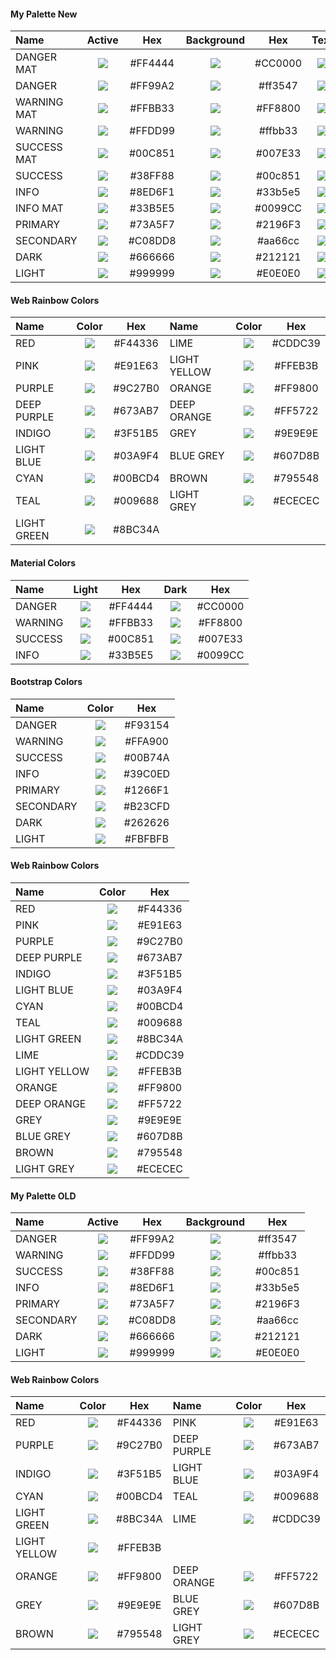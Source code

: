 
#### My Palette New

|Name|Active|Hex|Background|Hex|Text|Hex|
|:-|:-:|:-:|:-:|:-:|:-:|:-:|
|DANGER MAT|![](https://placehold.it/64x28/ff4444/EEEEEE?text=+)|#FF4444|![](https://placehold.it/64x28/cc0000/EEEEEE?text=+)|#CC0000|![](https://placehold.it/64x28/EEEEEE/FFFFFF?text=+) |#EEEEEE|
|DANGER|![](https://placehold.it/64x28/ff99a2/FFFFFF?text=+)|#FF99A2|![](https://placehold.it/64x28/cc0000/FFFFFF?text=+)|#ff3547|![](https://placehold.it/64x28/EEEEEE/FFFFFF?text=+) |#EEEEEE|
|WARNING MAT|![](https://placehold.it/64x28/FFBB33/FFFFFF?text=+)|#FFBB33|![](https://placehold.it/64x28/FF8800/FFFFFF?text=+)|#FF8800|![](https://placehold.it/64x28/EEEEEE/FFFFFF?text=+) |#EEEEEE|
|WARNING|![](https://placehold.it/64x28/ffdd99/FFFFFF?text=+)|#FFDD99|![](https://placehold.it/64x28/ffbb33/FFFFFF?text=+)|#ffbb33|![](https://placehold.it/64x28/EEEEEE/FFFFFF?text=+) |#EEEEEE|
|SUCCESS MAT|![](https://placehold.it/64x28/00C851/FFFFFF?text=+)|#00C851|![](https://placehold.it/64x28/007E33/FFFFFF?text=+)|#007E33|![](https://placehold.it/64x28/EEEEEE/FFFFFF?text=+) |#EEEEEE|
|SUCCESS|![](https://placehold.it/64x28/38ff88/FFFFFF?text=+)|#38FF88|![](https://placehold.it/64x28/00c851/FFFFFF?text=+)|#00c851|![](https://placehold.it/64x28/EEEEEE/FFFFFF?text=+) |#EEEEEE|
|INFO|![](https://placehold.it/64x28/8ed6f1/FFFFFF?text=+)|#8ED6F1|![](https://placehold.it/64x28/33b5e5/FFFFFF?text=+)|#33b5e5|![](https://placehold.it/64x28/EEEEEE/FFFFFF?text=+) |#EEEEEE|
|INFO MAT|![](https://placehold.it/64x28/33B5E5/FFFFFF?text=+)|#33B5E5|![](https://placehold.it/64x28/0099CC/FFFFFF?text=+)|#0099CC|![](https://placehold.it/64x28/EEEEEE/FFFFFF?text=+) |#EEEEEE|
|PRIMARY|![](https://placehold.it/64x28/73a5f7/FFFFFF?text=+)|#73A5F7|![](https://placehold.it/64x28/2196F3/FFFFFF?text=+)|#2196F3|![](https://placehold.it/64x28/EEEEEE/FFFFFF?text=+) |#EEEEEE|
|SECONDARY|![](https://placehold.it/64x28/c08dd8/FFFFFF?text=+)|#C08DD8|![](https://placehold.it/64x28/aa66cc/FFFFFF?text=+)|#aa66cc|![](https://placehold.it/64x28/EEEEEE/FFFFFF?text=+) |#EEEEEE|
|DARK|![](https://placehold.it/64x28/212121/FFFFFF?text=+)|#666666|![](https://placehold.it/64x28/666666/FFFFFF?text=+)|#212121|![](https://placehold.it/64x28/EEEEEE/FFFFFF?text=+) |#EEEEEE|
|LIGHT|![](https://placehold.it/64x28/e0e0e0/FFFFFF?text=+)|#999999|![](https://placehold.it/64x28/999999/FFFFFF?text=+)|#E0E0E0|![](https://placehold.it/64x28/999999/FFFFFF?text=+) |#999999|


#### Web Rainbow Colors

|Name|Color|Hex|Name|Color|Hex|
|:-|:-:|:-:|:-|:-:|:-:|
|RED|![](https://placehold.it/64x28/F44336/FFFFFF?text=+)|#F44336|LIME|![](https://placehold.it/64x28/CDDC39/FFFFFF?text=+)|#CDDC39|
|PINK|![](https://placehold.it/64x28/E91E63/FFFFFF?text=+)|#E91E63|LIGHT YELLOW|![](https://placehold.it/64x28/FFEB3B/FFFFFF?text=+)|#FFEB3B|
|PURPLE|![](https://placehold.it/64x28/9C27B0/FFFFFF?text=+)|#9C27B0|ORANGE|![](https://placehold.it/64x28/FF9800/FFFFFF?text=+)|#FF9800|
|DEEP PURPLE|![](https://placehold.it/64x28/673AB7/FFFFFF?text=+)|#673AB7|DEEP ORANGE|![](https://placehold.it/64x28/FF5722/FFFFFF?text=+)|#FF5722
|INDIGO|![](https://placehold.it/64x28/3F51B5/FFFFFF?text=+)|#3F51B5|GREY|![](https://placehold.it/64x28/9E9E9E/FFFFFF?text=+)|#9E9E9E|
|LIGHT BLUE|![](https://placehold.it/64x28/03A9F4/FFFFFF?text=+)|#03A9F4|BLUE GREY|![](https://placehold.it/64x28/607D8B/FFFFFF?text=+)|#607D8B|
|CYAN|![](https://placehold.it/64x28/00BCD4/FFFFFF?text=+)|#00BCD4|BROWN|![](https://placehold.it/64x28/795548/FFFFFF?text=+)|#795548|
|TEAL|![](https://placehold.it/64x28/009688/FFFFFF?text=+)|#009688|LIGHT GREY|![](https://placehold.it/64x28/ECECEC/FFFFFF?text=+)|#ECECEC|
|LIGHT GREEN|![](https://placehold.it/64x28/8BC34A/FFFFFF?text=+)|#8BC34A|















#### Material Colors

|Name|Light|Hex|Dark|Hex|
|:-|:-:|:-:|:-:|:-:|
|DANGER|![](https://placehold.it/64x28/ff4444/FFFFFF?text=+)|#FF4444|![](https://placehold.it/64x28/cc0000/FFFFFF?text=+)|#CC0000|
|WARNING|![](https://placehold.it/64x28/FFBB33/FFFFFF?text=+)|#FFBB33|![](https://placehold.it/64x28/FF8800/FFFFFF?text=+)|#FF8800|
|SUCCESS|![](https://placehold.it/64x28/00C851/FFFFFF?text=+)|#00C851|![](https://placehold.it/64x28/007E33/FFFFFF?text=+)|#007E33|
|INFO|![](https://placehold.it/64x28/33B5E5/FFFFFF?text=+)|#33B5E5|![](https://placehold.it/64x28/0099CC/FFFFFF?text=+)|#0099CC|

#### Bootstrap Colors

|Name|Color|Hex|
|:-|:-:|:-:|
|DANGER|![](https://placehold.it/64x28/F93154/FFFFFF?text=+)|#F93154|
|WARNING|![](https://placehold.it/64x28/FFBB33/FFFFFF?text=+)|#FFA900|
|SUCCESS|![](https://placehold.it/64x28/00C851/FFFFFF?text=+)|#00B74A|
|INFO|![](https://placehold.it/64x28/33B5E5/FFFFFF?text=+)|#39C0ED|
|PRIMARY|![](https://placehold.it/64x28/1266F1/FFFFFF?text=+)|#1266F1
|SECONDARY|![](https://placehold.it/64x28/B23CFD/FFFFFF?text=+)|#B23CFD|
|DARK|![](https://placehold.it/64x28/262626/FFFFFF?text=+)|#262626|
|LIGHT|![](https://placehold.it/64x28/FBFBFB/FFFFFF?text=+)|#FBFBFB|



#### Web Rainbow Colors

|Name|Color|Hex|
|:-|:-:|:-:|
|RED|![](https://placehold.it/64x28/F44336/FFFFFF?text=+)|#F44336|
|PINK|![](https://placehold.it/64x28/E91E63/FFFFFF?text=+)|#E91E63|
|PURPLE|![](https://placehold.it/64x28/9C27B0/FFFFFF?text=+)|#9C27B0|
|DEEP PURPLE|![](https://placehold.it/64x28/673AB7/FFFFFF?text=+)|#673AB7|
|INDIGO|![](https://placehold.it/64x28/3F51B5/FFFFFF?text=+)|#3F51B5
|LIGHT BLUE|![](https://placehold.it/64x28/03A9F4/FFFFFF?text=+)|#03A9F4|
|CYAN|![](https://placehold.it/64x28/00BCD4/FFFFFF?text=+)|#00BCD4|
|TEAL|![](https://placehold.it/64x28/009688/FFFFFF?text=+)|#009688|
|LIGHT GREEN|![](https://placehold.it/64x28/8BC34A/FFFFFF?text=+)|#8BC34A|
|LIME|![](https://placehold.it/64x28/CDDC39/FFFFFF?text=+)|#CDDC39|
|LIGHT YELLOW|![](https://placehold.it/64x28/FFEB3B/FFFFFF?text=+)|#FFEB3B|
|ORANGE|![](https://placehold.it/64x28/FF9800/FFFFFF?text=+)|#FF9800|
|DEEP ORANGE|![](https://placehold.it/64x28/FF5722/FFFFFF?text=+)|#FF5722
|GREY|![](https://placehold.it/64x28/9E9E9E/FFFFFF?text=+)|#9E9E9E|
|BLUE GREY|![](https://placehold.it/64x28/607D8B/FFFFFF?text=+)|#607D8B|
|BROWN|![](https://placehold.it/64x28/795548/FFFFFF?text=+)|#795548|
|LIGHT GREY|![](https://placehold.it/64x28/ECECEC/FFFFFF?text=+)|#ECECEC|



#### My Palette OLD

|Name|Active|Hex|Background|Hex|
|:-|:-:|:-:|:-:|:-:|
|DANGER|![](https://placehold.it/64x28/ff99a2/FFFFFF?text=+)|#FF99A2|![](https://placehold.it/64x28/cc0000/FFFFFF?text=+)|#ff3547|
|WARNING|![](https://placehold.it/64x28/ffdd99/FFFFFF?text=+)|#FFDD99|![](https://placehold.it/64x28/ffbb33/FFFFFF?text=+)|#ffbb33|
|SUCCESS|![](https://placehold.it/64x28/38ff88/FFFFFF?text=+)|#38FF88|![](https://placehold.it/64x28/00c851/FFFFFF?text=+)|#00c851|
|INFO|![](https://placehold.it/64x28/8ed6f1/FFFFFF?text=+)|#8ED6F1|![](https://placehold.it/64x28/33b5e5/FFFFFF?text=+)|#33b5e5|
|PRIMARY|![](https://placehold.it/64x28/73a5f7/FFFFFF?text=+)|#73A5F7|![](https://placehold.it/64x28/2196F3/FFFFFF?text=+)|#2196F3|
|SECONDARY|![](https://placehold.it/64x28/c08dd8/FFFFFF?text=+)|#C08DD8|![](https://placehold.it/64x28/aa66cc/FFFFFF?text=+)|#aa66cc|
|DARK|![](https://placehold.it/64x28/212121/FFFFFF?text=+)|#666666|![](https://placehold.it/64x28/666666/FFFFFF?text=+)|#212121|
|LIGHT|![](https://placehold.it/64x28/e0e0e0/FFFFFF?text=+)|#999999|![](https://placehold.it/64x28/999999/FFFFFF?text=+)|#E0E0E0|







#### Web Rainbow Colors

|Name|Color|Hex|Name|Color|Hex|
|:-|:-:|:-:|:-|:-:|:-:|
|RED|![](https://placehold.it/64x28/F44336/FFFFFF?text=+)|#F44336|PINK|![](https://placehold.it/64x28/E91E63/FFFFFF?text=+)|#E91E63|
|PURPLE|![](https://placehold.it/64x28/9C27B0/FFFFFF?text=+)|#9C27B0|DEEP PURPLE|![](https://placehold.it/64x28/673AB7/FFFFFF?text=+)|#673AB7|
|INDIGO|![](https://placehold.it/64x28/3F51B5/FFFFFF?text=+)|#3F51B5|LIGHT BLUE|![](https://placehold.it/64x28/03A9F4/FFFFFF?text=+)|#03A9F4|
|CYAN|![](https://placehold.it/64x28/00BCD4/FFFFFF?text=+)|#00BCD4|TEAL|![](https://placehold.it/64x28/009688/FFFFFF?text=+)|#009688|
|LIGHT GREEN|![](https://placehold.it/64x28/8BC34A/FFFFFF?text=+)|#8BC34A|LIME|![](https://placehold.it/64x28/CDDC39/FFFFFF?text=+)|#CDDC39|
|LIGHT YELLOW|![](https://placehold.it/64x28/FFEB3B/FFFFFF?text=+)|#FFEB3B|
|ORANGE|![](https://placehold.it/64x28/FF9800/FFFFFF?text=+)|#FF9800|DEEP ORANGE|![](https://placehold.it/64x28/FF5722/FFFFFF?text=+)|#FF5722
|GREY|![](https://placehold.it/64x28/9E9E9E/FFFFFF?text=+)|#9E9E9E|BLUE GREY|![](https://placehold.it/64x28/607D8B/FFFFFF?text=+)|#607D8B|
|BROWN|![](https://placehold.it/64x28/795548/FFFFFF?text=+)|#795548|LIGHT GREY|![](https://placehold.it/64x28/ECECEC/FFFFFF?text=+)|#ECECEC|
